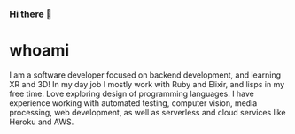 ### Hi there 👋

# whoami

I am a software developer focused on backend development, and learning XR and 3D!
In my day job I mostly work with Ruby and Elixir, and lisps in my free time.
Love exploring design of programming languages. I have experience working with automated testing, computer vision, media processing, web development, as well as serverless and cloud services like Heroku and AWS.
